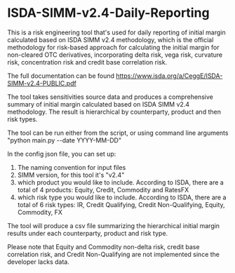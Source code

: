 # ISDA-SIMM-v2.4-Daily-Reporting
This is a risk engineering tool that's used for daily reporting of initial margin calculated based on ISDA SIMM v2.4 methodology, which is the official methodology for risk-based approach for calculating the initial margin for non-cleared OTC derivatives, incorporating delta risk, vega risk, curvature risk, concentration risk and credit base correlation risk.

The full documentation can be found https://www.isda.org/a/CeggE/ISDA-SIMM-v2.4-PUBLIC.pdf

The tool takes sensitivities source data and produces a comprehensive summary of initial margin calculated based on ISDA SIMM v2.4 methodology. 
The result is hierarchical by counterparty, product and then risk types.

The tool can be run either from the script, or using command line arguments "python main.py --date YYYY-MM-DD"

In the config json file, you can set up:
1. The naming convention for input files
2. SIMM version, for this tool it's "v2.4"
3. which product you would like to include. According to ISDA, there are a total of 4 products: Equity, Credit, Commodity and RatesFX
4. which risk type you would like to include. According to ISDA, there are a total of 6 risk types: IR, Credit Qualifying, Credit Non-Qualifying, Equity, Commodity, FX

The tool will produce a csv file summarizing the hierarchical initial margin results under each counterparty, product and risk type.

Please note that Equity and Commodity non-delta risk, credit base correlation risk, and Credit Non-Qualifying are not implemented since the developer lacks data.
